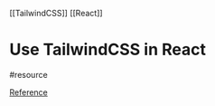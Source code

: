 [[TailwindCSS]] [[React]] 

# Use TailwindCSS in React
#resource 

[Reference](https://tailwindcss.com/docs/guides/create-react-app) 